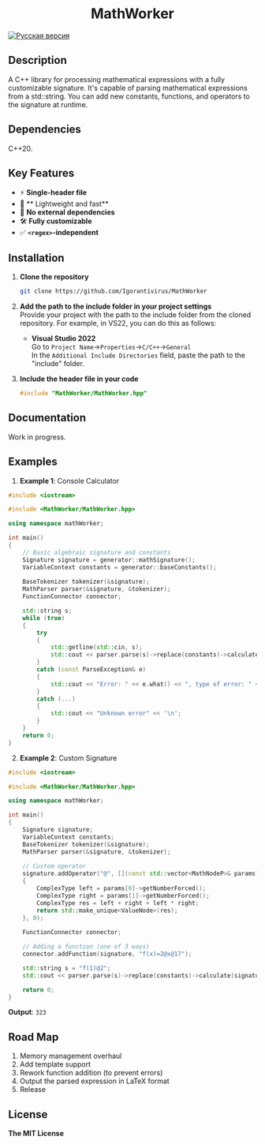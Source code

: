 ﻿<!--MathWorker-->
<h1 align="center">MathWorker</h1>

[![Русская версия](https://img.shields.io/badge/Русская%20версия-blue)](README_RU.md)

<h2>Description</h2>

A C++ library for processing mathematical expressions with a fully customizable signature.
It's capable of parsing mathematical expressions from a std::string.
You can add new constants, functions, and operators to the signature at runtime.

<h2>Dependencies</h2>

C++20.

<h2>Key Features</h2>

* ⚡ **Single-header file**
* 🚀 ** Lightweight and fast**
* 🔗 **No external dependencies**
* 🛠️ **Fully customizable**
* ✅ **`<regex>`-independent**

<h2>Installation</h2>

1. **Clone the repository**
   ```sh
   git clone https://github.com/Igorantivirus/MathWorker
   ```
2. **Add the path to the include folder in your project settings**
   </br>
   Provide your project with the path to the include folder from the cloned repository. For example, in VS22, you can do this as follows:
   
   - **Visual Studio 2022**
     </br>
     Go to `Project Name`->`Properties`->`C/C++`->`General`
     </br>
     In the `Additional Include Directories`
     field, paste the path to the "include" folder.
3. **Include the header file in your code**
   ```cpp
   #include "MathWorker/MathWorker.hpp"
   ```

<h2>Documentation</h2>

Work in progress.

<h2>Examples</h2>

1. **Example 1**: Console Calculator

``` cpp
#include <iostream>

#include <MathWorker/MathWorker.hpp>

using namespace mathWorker;

int main()
{
	// Basic algebraic signature and constants
	Signature signature = generator::mathSignature();
	VariableContext constants = generator::baseConstants();
	
	BaseTokenizer tokenizer(&signature);
	MathParser parser(&signature, &tokenizer);
	FunctionConnector connector;

	std::string s;
	while (true)
	{
		try
		{
			std::getline(std::cin, s);
			std::cout << parser.parse(s)->replace(constants)->calculate(signature)->toString() << '\n';
		}
		catch (const ParseException& e)
		{
			std::cout << "Error: " << e.what() << ", type of error: " << static_cast<int>(e.type()) << '\n';
		}
		catch (...)
		{
			std::cout << "Unknown error" << '\n';
		}
	}
	return 0;
}
```
2. **Example 2**: Custom Signature

```cpp
#include <iostream>

#include <MathWorker/MathWorker.hpp>

using namespace mathWorker;

int main()
{
	Signature signature;
	VariableContext constants;
	BaseTokenizer tokenizer(&signature);
	MathParser parser(&signature, &tokenizer);
	
	// Custom operator
	signature.addOperator("@", [](const std::vector<MathNodeP>& params)->MathNodeP
	{
		ComplexType left = params[0]->getNumberForced();
		ComplexType right = params[1]->getNumberForced();
		ComplexType res = left + right + left * right;
		return std::make_unique<ValueNode>(res);
	}, 0);
	
	FunctionConnector connector;

	// Adding a function (one of 3 ways)
	connector.addFunction(signature, "f(x)=2@x@17");

	std::string s = "f(1)@2";
	std::cout << parser.parse(s)->replace(constants)->calculate(signature)->toString() << '\n';

	return 0;
}
```

**Output**: `323`


<h2>Road Map</h2>

1. Memory management overhaul
2. Add template support
3. Rework function addition (to prevent errors)
4. Output the parsed expression in LaTeX format
5. Release

<h2>License</h2>

**The MIT License**
